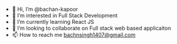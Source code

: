 - 👋 Hi, I’m @bachan-kapoor
- 👀 I’m interested in Full Stack Development
- 🌱 I’m currently learning React JS
- 💞️ I’m looking to collaborate on Full stack web based applicaiton
- 📫 How to reach me bachnsingh1407@gmail.com

<!---
bachan-kapoor/bachan-kapoor is a ✨ special ✨ repository because its `README.md` (this file) appears on your GitHub profile.
You can click the Preview link to take a look at your changes.
--->
